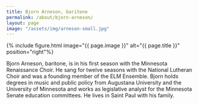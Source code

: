 ```yaml
---
title: Bjorn Arneson, baritone
permalink: /about/bjorn-arneson/
layout: page
image: "/assets/img/arneson-small.jpg"
---
```


{% include figure.html image="{{ page.image }}" alt="{{ page.title }}" position="right"%}

Bjorn Arneson, baritone, is in his first season with the Minnesota Renaissance Choir. He sang for twelve 
seasons with the National Lutheran Choir and was a founding member of the ELM Ensemble. Bjorn holds 
degrees in music and public policy from Augustana University and the University of Minnesota and works 
as legislative analyst for the Minnesota Senate education committees. He lives in Saint Paul with his 
family. 
